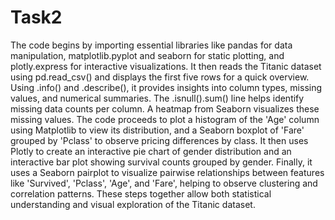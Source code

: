 # Task2
The code begins by importing essential libraries like pandas for data manipulation, matplotlib.pyplot and seaborn for static plotting, and plotly.express for interactive visualizations. It then reads the Titanic dataset using pd.read_csv() and displays the first five rows for a quick overview. Using .info() and .describe(), it provides insights into column types, missing values, and numerical summaries. The .isnull().sum() line helps identify missing data counts per column. A heatmap from Seaborn visualizes these missing values. The code proceeds to plot a histogram of the 'Age' column using Matplotlib to view its distribution, and a Seaborn boxplot of 'Fare' grouped by 'Pclass' to observe pricing differences by class. It then uses Plotly to create an interactive pie chart of gender distribution and an interactive bar plot showing survival counts grouped by gender. Finally, it uses a Seaborn pairplot to visualize pairwise relationships between features like 'Survived', 'Pclass', 'Age', and 'Fare', helping to observe clustering and correlation patterns. These steps together allow both statistical understanding and visual exploration of the Titanic dataset.
